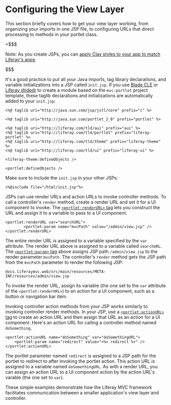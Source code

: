 # Configuring the View Layer [](id=configuring-the-view-layer)

This section briefly covers how to get your view layer working, from organizing
your imports in one JSP file, to configuring URLs that direct processing to
methods in your portlet class. 

+$$$

Note: As you create JSPs, you can [apply Clay styles to your app to match Liferay's apps](/develop/tutorials/-/knowledge_base/7-1/applying-clay-styles-to-your-app).

$$$

It's a good practice to put all your Java imports, tag library declarations, and
variable initializations into a JSP called `init.jsp`. If you use [Blade CLE](/develop/tutorials/-/knowledge_base/7-1/blade-cli) or [Liferay @ide@](/develop/tutorials/-/knowledge_base/7-1/liferay-ide)
to create a module based on the `mvc-portlet` project template, these taglib declarations and initializations are
automatically added to your `init.jsp`:

    <%@ taglib uri="http://java.sun.com/jsp/jstl/core" prefix="c" %>

    <%@ taglib uri="http://java.sun.com/portlet_2_0" prefix="portlet" %>

    <%@ taglib uri="http://liferay.com/tld/aui" prefix="aui" %>
    <%@ taglib uri="http://liferay.com/tld/portlet" prefix="liferay-portlet" %>
    <%@ taglib uri="http://liferay.com/tld/theme" prefix="liferay-theme" %>
    <%@ taglib uri="http://liferay.com/tld/ui" prefix="liferay-ui" %>

    <liferay-theme:defineObjects />

    <portlet:defineObjects />

Make sure to include the `init.jsp` in your other JSPs:

    <%@include file="/html/init.jsp"%>

JSPs can use render URLs and action URLs to invoke controller methods. To call
a controller's `render` method, create a render URL and set it for a UI
component to invoke. The [`<portlet:renderURL>` tag](@platform-ref@/7.1-latest/taglibs/util-taglib/portlet/renderURL.html)
lets you construct the URL and assign it to a variable to pass to a UI
component. 

    <portlet:renderURL var="searchURL">
            <portlet:param name="mvcPath" value="/admin/view.jsp" />
    </portlet:renderURL>

The entire render URL is assigned to a variable specified by the `var`
attribute. The render URL above is assigned to a variable called `searchURL`.
The [`<portlet:param>` tag](@platform-ref@/7.1-latest/taglibs/util-taglib/portlet/param.html)
above assigns JSP path `/admin/view.jsp` to the render
parameter `mvcPath`. The controller's `render` method gets the JSP path from the
`mvcPath` parameter to render the following JSP: 

    docs.liferaymvc.web/src/main/resources/META-INF/resources/admin/view.jsp

To invoke the render URL, assign its variable (the one set to the `var`
attribute of the `<portlet:renderURL>`) to an action for a UI component, such as
a button or navigation bar item.

Invoking controller action methods from your JSP works similarly to invoking
controller render methods. In your JSP, use a [`<portlet:actionURL>` tag](@platform-ref@/7.1-latest/taglibs/util-taglib/portlet/actionURL.html)
to create an action URL and then assign that URL as an action for a UI
component. Here's an action URL for calling a controller method named
`doSomething`. 

    <portlet:actionURL name="doSomething" var="doSomethingURL">
        <portlet:param name="redirect" value="<%= redirect %>" />
    </portlet:actionURL>

The portlet parameter named `redirect` is assigned to a JSP path for the portlet
to redirect to after invoking the portlet action. This action URL is assigned to
a variable named `doSomethingURL`. As with a render URL, you can assign an
action URL to a UI component action by the action URL's varable (the one set to
`var`). 

These simple examples demonstrate how the Liferay MVC framework facilitates
communication between a smaller application's view layer and controller. 
